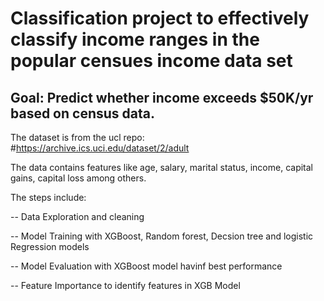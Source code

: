 # Classification project to effectively classify income ranges in the popular censues income data set
## Goal: Predict whether income exceeds $50K/yr based on census data. 



The dataset is from the ucl repo: #https://archive.ics.uci.edu/dataset/2/adult

The data contains features like age, salary, marital status, income, capital gains, capital loss among others.

The steps include:

-- Data Exploration and cleaning

-- Model Training with XGBoost, Random forest, Decsion tree and logistic Regression models

-- Model Evaluation with XGBoost model havinf best performance

-- Feature Importance to identify features in XGB Model
